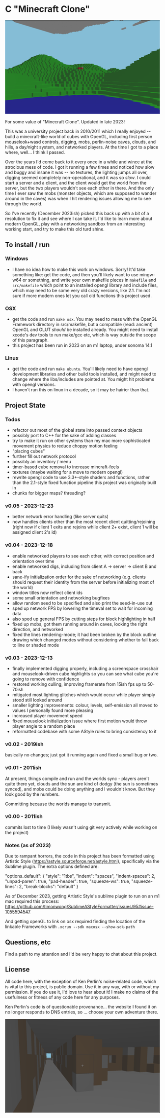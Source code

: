 # C "Minecraft Clone"

![a lake scene with clouds](images/screenshot.png)

For some value of "Minecraft Clone". Updated in late 2023!

This was a university project back in 2010/2011 which I really enjoyed -- build a minecraft-like world of cubes with OpenGL, including first person mouselook+wasd controls, digging, mobs, perlin-noise caves, clouds, and hills, a day/night system, and networked players. At the time I got to a place where, well... I think I passed.

Over the years I'd come back to it every once in a while and wince at the atrocious mess of code. I got it running a few times and noticed how slow and buggy and insane it was -- no textures, the lighting jumps all over, digging seemed completely non-operational, and it was so *slow*. I could start a server and a client, and the client would get the world from the server, but the two players wouldn't see each other in there. And the only time I ever saw the mobs (monster objects, which are supposed to wander around in the caves) was when I hit rendering issues allowing me to see through the world.

So I've recently (December 2023ish) picked this back up with a bit of a resolution to fix it and see where I can take it. I'd like to learn more about modern OpenGL, play with a networking sandbox from an interesting working start, and try to make this old turd shine.

## To install / run

### Windows

- I have no idea how to make this work on windows. Sorry! It'd take something like: get the code, and then you'll likely want to use mingw-w64 or something, and write your own makefile pieces in `makefile` and `src/makefile` which point to an installed opengl library and include files, which may need to be some very old crazy versions, like 2.1. I'm not sure if more modern ones let you call old functions this project used.

### OSX

- get the code and run `make osx`. You may need to mess with the OpenGL Framework directory in src/makefile, but a compatible (read: ancient) OpenGL and GLUT *should* be installed already. You might need to install xcode's dev tools to run make/gcc etc, which is way outside the scope of this paragraph.
- this project has been run in 2023 on an m1 laptop, under sonoma 14.1

### Linux

- get the code and run `make ubuntu`. You'll likely need to have opengl development libraries and other build tools installed, and might need to change where the libs/includes are pointed at. You might hit problems with opengl versions.
- I haven't run this on linux in a decade, so it may be hairier than that.

## Project State

### Todos

- refactor out most of the global state into passed context objects
- possibly port to C++ for the sake of adding classes
- try to make it run on other systems than my mac
 more sophisticated movement physics to reduce choppy motion feeling
- "placing cubes"
- further fill out network protocol
- possibly an inventory / menu
- timer-based cube removal to increase mincraft-feels
- textures (maybe waiting for a move to modern opengl)
- rewrite opengl code to use 3.3+-style shaders and functions, rather than the 2.1-style fixed function pipeline this project was originally built in
- chunks for bigger maps? threading?

### v0.05 - 2023-12-23
- better network error handling (like server quits)
- now handles clients other than the most recent client quitting/rejoining (right now if client 1 exits and rejoins while client 2+ exist, client 1 will be assigned client 2's id)

### v0.04 - 2023-12-18

- enable networked players to see each other, with correct position and orientation over time
- enable networked digs, including from client A -> server -> client B and back
- sane-ify initialization order for the sake of networking (e.g. clients should request their identity from the server before initializing most of the world)
- window titles now reflect client ids
- some small orientation and networking bugfixes
- allow random seed to be specified and also print the seed-in-use out
- sped up network FPS by lowering the timeval set to wait for incoming data
- also sped up general FPS by cutting steps for block highlighting in half
- fixed up mobs, got them running around in caves, looking the right direction, and networked
- fixed the lines rendering-mode; it had been broken by the block outline drawing which changed modes without considering whether to fall back to line or shaded mode

### v0.03 - 2023-12-13

- finally implemented digging properly, including a screenspace crosshair and mouselook-driven cube highlights so you can see what cube you're going to remove with confidence
- restored working culling, improving framerate from 15ish fps up to 50-70ish
- mitigated most lighting glitches which would occur while player simply stood still looked around
- smaller lighting improvements: colour, levels, self-emission all moved to values I personally found more pleasing
- increased player movement speed
- fixed mouselook initialization issue where first motion would throw player angle to a random place
- reformatted codebase with some AStyle rules to bring consistency to it

### v0.02 - 2019ish

basically no changes; just got it running again and fixed a small bug or two.

### v0.01 - 2011ish

At present, things compile and run and the worlds sync - players aren't quite there yet, clouds and the sun are kind of dodgy (the sun is sometimes synced), and mobs could be doing anything and I wouldn't know. But they look good by the numbers.

Committing because the worlds manage to transmit.

### v0.00 - 2011ish

commits lost to time (I likely wasn't using git very actively while working on the project)

### Notes (as of 2023)

Due to rampant horrors, the code in this project has been formatted using Artistic Style (https://astyle.sourceforge.net/astyle.html), specifically via the Sublime plugin. The extra options defined are:

"options_default": {
  "style": "1tbs",
  "indent": "spaces",
  "indent-spaces": 2,
  "unpad-paren": true,
  "pad-header": true,
  "squeeze-ws": true,
  "squeeze-lines": 2,
  "break-blocks": "default"
}

As of December 2023, getting Artistic Style's sublime plugin to run on an m1 mac required this process: https://github.com/timonwong/SublimeAStyleFormatter/issues/95#issue-1055594547

And getting openGL to link on osx required finding the location of the linkable Frameworks with `.xcrun --sdk macosx --show-sdk-path`

## Questions, etc

Find a path to my attention and I'd be very happy to chat about this project.

## License

All code here, with the exception of Ken Perlin's noise-related code, which is vital to this project, is public domain. Use it in any way, with or without my permission. If you do use it, I'd love to hear about it! I make no claims of the usefulness or fitness of any code here for any purposes.

Ken Perlin's code is of questionable provenance... the website I found it on no longer responds to DNS entries, so ... choose your own adventure there.

![a caves scene with rock and dirt](images/screenshot-2-caves.png)
